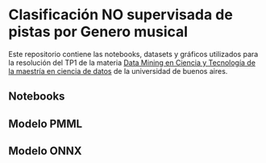 # Clasificación NO supervisada de pistas por Genero musical

Este repositorio contiene las notebooks, datasets y gráficos utilizados para la resolución del TP1 de la materia [Data Mining en Ciencia y Tecnología de la maestría en ciencia de datos](http://datamining.dc.uba.ar/datamining/) de la universidad de buenos aires.

## Notebooks


## Modelo PMML


## Modelo ONNX

